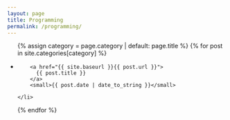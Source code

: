 ```yaml
---
layout: page
title: Programming
permalink: /programming/
---
```


<ul class="posts-list">
  
  {% assign category = page.category | default: page.title %}
  {% for post in site.categories[category] %}
    <li>
      
        <a href="{{ site.baseurl }}{{ post.url }}">
          {{ post.title }}
        </a>
        <small>{{ post.date | date_to_string }}</small>
      
    </li>
  {% endfor %}
  
</ul>